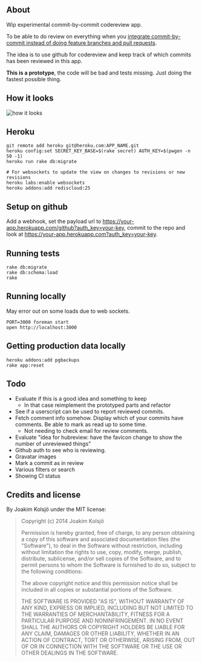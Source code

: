## About

Wip experimental commit-by-commit codereview app.

To be able to do review on everything when you [integrate commit-by-commit instead of doing feature branches and pull requests](http://thepugautomatic.com/2014/02/code-review/).

The idea is to use github for codereview and keep track of which commits has been reviewed in this app.

**This is a prototype**, the code will be bad and tests missing. Just doing the fastest possible thing.

## How it looks

![how it looks](http://cl.ly/image/1t2O0W0S1w0T/Screen%20Shot%202014-03-01%20at%2011.41.15%20AM.png)

## Heroku

    git remote add heroku git@heroku.com:APP_NAME.git
    heroku config:set SECRET_KEY_BASE=$(rake secret) AUTH_KEY=$(pwgen -n 50 -1)
    heroku run rake db:migrate

    # For websockets to update the view on changes to revisions or new revisions
    heroku labs:enable websockets
    heroku addons:add rediscloud:25

## Setup on github

Add a webhook, set the payload url to https://your-app.herokuapp.com/github?auth_key=your-key, commit to the repo and look at https://your-app.herokuapp.com?auth_key=your-key.

## Running tests

    rake db:migrate
    rake db:schema:load
    rake

## Running locally

May error out on some loads due to web sockets.

    PORT=3000 foreman start
    open http://localhost:3000

## Getting production data locally

    heroku addons:add pgbackups
    rake app:reset

## Todo

* Evaluate if this is a good idea and something to keep
  * In that case reimplement the prototyped parts and refactor
* See if a userscript can be used to report reviewed commits.
* Fetch comment info somehow. Display which of your commits have comments. Be able to mark as read up to some time. 
  * Not needing to check email for review comments.
* Evaluate "idea for hubreview: have the favicon change to show the number of unreviewed things"
* Github auth to see who is reviewing.
* Gravatar images
* Mark a commit as in review
* Various filters or search
* Showing CI status

## Credits and license

By Joakim Kolsjö under the MIT license:

>  Copyright (c) 2014 Joakim Kolsjö
>
>  Permission is hereby granted, free of charge, to any person obtaining a copy
>  of this software and associated documentation files (the "Software"), to deal
>  in the Software without restriction, including without limitation the rights
>  to use, copy, modify, merge, publish, distribute, sublicense, and/or sell
>  copies of the Software, and to permit persons to whom the Software is
>  furnished to do so, subject to the following conditions:
>
>  The above copyright notice and this permission notice shall be included in
>  all copies or substantial portions of the Software.
>
>  THE SOFTWARE IS PROVIDED "AS IS", WITHOUT WARRANTY OF ANY KIND, EXPRESS OR
>  IMPLIED, INCLUDING BUT NOT LIMITED TO THE WARRANTIES OF MERCHANTABILITY,
>  FITNESS FOR A PARTICULAR PURPOSE AND NONINFRINGEMENT. IN NO EVENT SHALL THE
>  AUTHORS OR COPYRIGHT HOLDERS BE LIABLE FOR ANY CLAIM, DAMAGES OR OTHER
>  LIABILITY, WHETHER IN AN ACTION OF CONTRACT, TORT OR OTHERWISE, ARISING FROM,
>  OUT OF OR IN CONNECTION WITH THE SOFTWARE OR THE USE OR OTHER DEALINGS IN
>  THE SOFTWARE.
